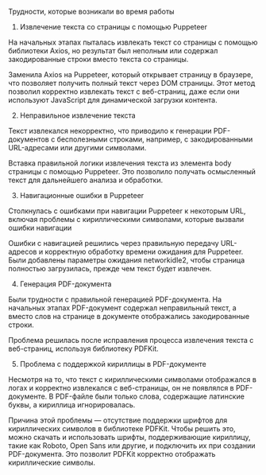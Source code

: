 Трудности, которые возникали во время работы 

1. Извлечение текста со страницы с помощью Puppeteer

На начальных этапах пыталась извлекать текст со страницы с помощью библиотеки Axios, но результат был неполным или содержал закодированные строки вместо текста со страницы.

Заменила Axios на Puppeteer, который открывает страницу в браузере, что позволяет получить полный текст через DOM страницы. Этот метод позволил корректно извлекать текст с веб-страниц, даже если они используют JavaScript для динамической загрузки контента.

2. Неправильное извлечение текста

Текст извлекался некорректно, что приводило к генерации PDF-документов с бесполезными строками, например, с закодированными URL-адресами или другими символами.

Вставка правильной логики извлечения текста из элемента body страницы с помощью Puppeteer. Это позволило получать осмысленный текст для дальнейшего анализа и обработки.

3. Навигационные ошибки в Puppeteer

Столкнулась с ошибками при навигации Puppeteer к некоторым URL, включая проблемы с кириллическими символами,  которые вызвали ошибки навигации

Ошибки с навигацией решились через правильную передачу URL-адресов и корректную обработку времени ожидания для Puppeteer. Были добавлены параметры ожидания networkidle2, чтобы страница полностью загрузилась, прежде чем текст будет извлечен.

4. Генерация PDF-документа

Были трудности с правильной генерацией PDF-документа. На начальных этапах PDF-документ содержал неправильный текст, а вместо слов на странице в документе отображались закодированные строки.

Проблема решилась после исправления процесса извлечения текста с веб-страниц, используя библиотеку PDFKit.

5. Проблема с поддержкой кириллицы в PDF-документе

Несмотря на то, что текст с кириллическими символами отображался в логах и корректно извлекался с веб-страницы, он не появлялся в PDF-документе. В PDF-файле были только слова, содержащие латинские буквы, а кириллица игнорировалась.

Причина этой проблемы — отсутствие поддержки шрифтов для кириллических символов в библиотеке PDFKit. Чтобы решить это, можно скачать и использовать шрифты, поддерживающие кириллицу, такие как Roboto, Open Sans или другие, и подключить их при создании PDF-документа. Это позволит PDFKit корректно отображать кириллические символы.